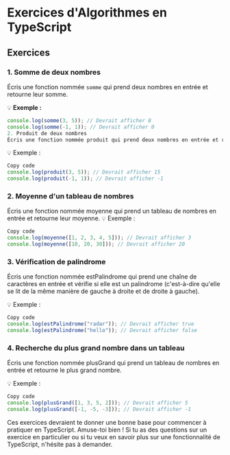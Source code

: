 # Exercices d'Algorithmes en TypeScript

## Exercices

### 1. Somme de deux nombres

Écris une fonction nommée `somme` qui prend deux nombres en entrée et retourne leur somme.

💡 **Exemple :**
```typescript
console.log(somme(3, 5)); // Devrait afficher 8
console.log(somme(-1, 1)); // Devrait afficher 0
2. Produit de deux nombres
Écris une fonction nommée produit qui prend deux nombres en entrée et retourne leur produit.
```

💡 Exemple :

```typescript
Copy code
console.log(produit(3, 5)); // Devrait afficher 15
console.log(produit(-1, 1)); // Devrait afficher -1
```

### 2. Moyenne d'un tableau de nombres
Écris une fonction nommée moyenne qui prend un tableau de nombres en entrée et retourne leur moyenne.
💡 Exemple :

```typescript
Copy code
console.log(moyenne([1, 2, 3, 4, 5])); // Devrait afficher 3
console.log(moyenne([10, 20, 30])); // Devrait afficher 20
```
### 3. Vérification de palindrome
Écris une fonction nommée estPalindrome qui prend une chaîne de caractères en entrée et vérifie si elle est un palindrome (c'est-à-dire qu'elle se lit de la même manière de gauche à droite et de droite à gauche).

💡 Exemple :

```typescript
Copy code
console.log(estPalindrome("radar")); // Devrait afficher true
console.log(estPalindrome("hello")); // Devrait afficher false
```

### 4. Recherche du plus grand nombre dans un tableau
Écris une fonction nommée plusGrand qui prend un tableau de nombres en entrée et retourne le plus grand nombre.

💡 Exemple :

```typescript
Copy code
console.log(plusGrand([1, 3, 5, 2])); // Devrait afficher 5
console.log(plusGrand([-1, -5, -3])); // Devrait afficher -1
```
Ces exercices devraient te donner une bonne base pour commencer à pratiquer en TypeScript. Amuse-toi bien ! Si tu as des questions sur un exercice en particulier ou si tu veux en savoir plus sur une fonctionnalité de TypeScript, n'hésite pas à demander.
